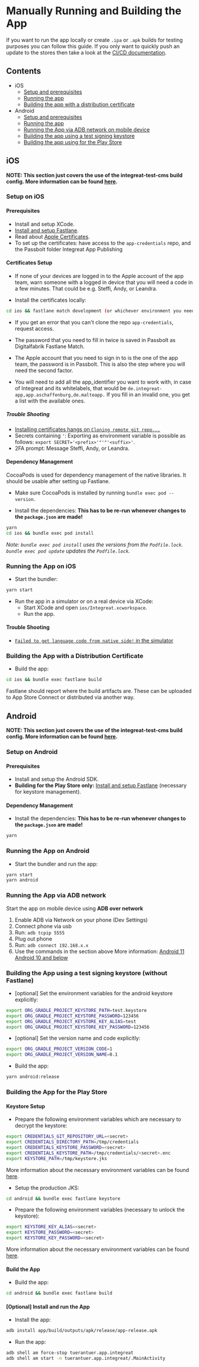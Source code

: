 # Manually Running and Building the App

If you want to run the app locally or create `.ipa` or `.apk` builds for testing purposes you can follow this guide. If
you only want to quickly push an update to the stores then take a look at
the [CI/CD documentation](../../docs/cicd.md#triggering-a-delivery-using-the-ci).

## Contents

- iOS
  - [Setup and prerequisites](#setup-on-ios)
  - [Running the app](#running-the-app-on-ios)
  - [Building the app with a distribution certificate](#building-the-app-with-a-distribution-certificate)
- Android
  - [Setup and prerequisites](#setup-on-android)
  - [Running the app](#running-the-app-on-android)
  - [Running the App via ADB network on mobile device](#running-the-app-via-adb-network)
  - [Building the app using a test signing keystore](#building-the-app-using-a-test-signing-keystore-without-fastlane)
  - [Building the app using for the Play Store](#building-the-app-for-the-play-store)

## iOS

**NOTE: This section just covers the use of the integreat-test-cms build config. More information can be
found [here](build-configs.md).**

### Setup on iOS

#### Prerequisites

- Install and setup XCode.
- [Install and setup Fastlane](../../docs/cicd.md#fastlane-setup).
- Read about [Apple Certificates](apple-certifcates.md).
- To set up the certificates: have access to the `app-credentials` repo, and the Passbolt folder Integreat App
Publishing

#### Certificates Setup

- If none of your devices are logged in to the Apple account of  the app team, warn someone with a logged in device
that you will need a code in a few minutes. That could be e.g. Steffi, Andy, or Leandra.

- Install the certificates locally:

```bash
cd ios && fastlane match development (or whichever environment you need)
```

- If you get an error that you can't clone the repo `app-credentials`, request access.

- The password that you need to fill in twice is saved in Passbolt as Digitalfabrik Fastlane Match.

- The Apple account that you need to sign in to is the one of the app team, the password is in Passbolt. This is also
the step where you will need the second factor.

- You will need to add all the app_identifier you want to work with, in case of Integreat and its whitelabels, that would
be `de.integreat-app,app.aschaffenburg,de.malteapp.` If you fill in an invalid one, you get a list with the available ones.

##### Trouble Shooting

- [Installing certificates hangs on `Cloning remote git repo...`](troubleshooting.md#bundle-exec-fastlane-certificates-hangs-on-cloning-remote-git-repo)
- Secrets containing `'`: Exporting as environment variable is possible as
  follows: `export SECRET='<prefix>'"'"'<suffix>'`.
- 2FA prompt: Message Steffi, Andy, or Leandra.

#### Dependency Management

CocoaPods is used for dependency management of the native libraries. It should be usable after setting up Fastlane.

- Make sure CocoaPods is installed by running `bundle exec pod --version`.

- Install the dependencies:
  **This has to be re-run whenever changes to the `package.json` are made!**

```bash
yarn
cd ios && bundle exec pod install
```

_Note: `bundle exec pod install` uses the versions from the `Podfile.lock`.
`bundle exec pod update` updates the `Podfile.lock`._

### Running the App on iOS

- Start the bundler:

```bash
yarn start
```

- Run the app in a simulator or on a real device via XCode:
  - Start XCode and open `ios/Integreat.xcworkspace`.
  - Run the app.

#### Trouble Shooting

- [`Failed to get language code from native side!` in the simulator](troubleshooting.md#failed-to-get-language-code-from-native-side-in-the-simulator)

### Building the App with a Distribution Certificate

- Build the app:

```bash
cd ios && bundle exec fastlane build
```

Fastlane should report where the build artifacts are. These can be uploaded to App Store Connect or distributed via
another way.

## Android

**NOTE: This section just covers the use of the integreat-test-cms build config. More information can be
found [here](build-configs.md).**

### Setup on Android

#### Prerequisites

- Install and setup the Android SDK.
- **Building for the Play Store only:** [Install and setup Fastlane](../../docs/cicd.md#fastlane-setup) (necessary for
  keystore management).

#### Dependency Management

- Install the dependencies:
  **This has to be re-run whenever changes to the `package.json` are made!**

```bash
yarn
```

### Running the App on Android

- Start the bundler and run the app:

```bash
yarn start
yarn android
```

### Running the App via ADB network

Start the app on mobile device using **ADB over network**

1. Enable ADB via Network on your phone (Dev Settings)
2. Connect phone via usb
3. Run: `adb tcpip 5555`
4. Plug out phone
5. Run: `adb connect 192.168.x.x`
6. Use the commands in the section above More
   information: [Android 11](https://developer.android.com/studio/command-line/adb#connect-to-a-device-over-wi-fi-android-11+) [Android 10 and below](https://developer.android.com/studio/command-line/adb#wireless)

### Building the App using a test signing keystore (without Fastlane)

- [optional] Set the environment variables for the android keystore explicitly:

```bash
export ORG_GRADLE_PROJECT_KEYSTORE_PATH=test.keystore
export ORG_GRADLE_PROJECT_KEYSTORE_PASSWORD=123456
export ORG_GRADLE_PROJECT_KEYSTORE_KEY_ALIAS=test
export ORG_GRADLE_PROJECT_KEYSTORE_KEY_PASSWORD=123456
```

- [optional] Set the version name and code explicitly:

```bash
export ORG_GRADLE_PROJECT_VERSION_CODE=1
export ORG_GRADLE_PROJECT_VERSION_NAME=0.1
```

- Build the app:

```bash
yarn android:release
```

### Building the App for the Play Store

#### Keystore Setup

- Prepare the following environment variables which are necessary to decrypt the keystore:

```bash
export CREDENTIALS_GIT_REPOSITORY_URL=<secret>
export CREDENTIALS_DIRECTORY_PATH=/tmp/credentials
export CREDENTIALS_KEYSTORE_PASSWORD=<secret>
export CREDENTIALS_KEYSTORE_PATH=/tmp/credentials/<secret>.enc
export KEYSTORE_PATH=/tmp/keystore.jks
```

More information about the necessary environment variables can be
found [here](../../docs/cicd.md#environment-variables-and-dependencies).

- Setup the production JKS:

```bash
cd android && bundle exec fastlane keystore
```

- Prepare the following environment variables (necessary to unlock the keystore):

```bash
export KEYSTORE_KEY_ALIAS=<secret>
export KEYSTORE_PASSWORD=<secret>
export KEYSTORE_KEY_PASSWORD=<secret>
```

More information about the necessary environment variables can be
found [here](../../docs/cicd.md#environment-variables-and-dependencies).

#### Build the App

- Build the app:

```bash
cd android && bundle exec fastlane build
```

#### \[Optional\] Install and run the App

- Install the app:

```bash
adb install app/build/outputs/apk/release/app-release.apk
```

- Run the app:

```bash
adb shell am force-stop tuerantuer.app.integreat
adb shell am start -n tuerantuer.app.integreat/.MainActivity
```
